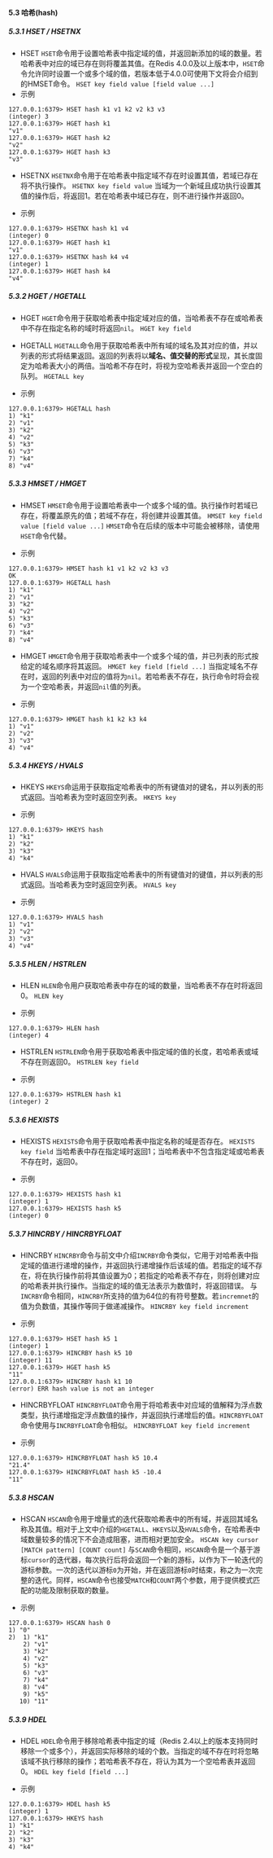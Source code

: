 #### 5.3  哈希(hash)
##### 5.3.1 HSET / HSETNX 
* HSET
`HSET`命令用于设置哈希表中指定域的值，并返回新添加的域的数量。若哈希表中对应的域已存在则将覆盖其值。在Redis 4.0.0及以上版本中，`HSET`命令允许同时设置一个或多个域的值，若版本低于4.0.0可使用下文将会介绍到的HMSET命令。
```HSET key field value [field value ...]```
* 示例
```
127.0.0.1:6379> HSET hash k1 v1 k2 v2 k3 v3
(integer) 3
127.0.0.1:6379> HGET hash k1
"v1"
127.0.0.1:6379> HGET hash k2
"v2"
127.0.0.1:6379> HGET hash k3
"v3"
```

* HSETNX
`HSETNX`命令用于在哈希表中指定域不存在时设置其值，若域已存在将不执行操作。
```HSETNX key field value```
当域为一个新域且成功执行设置其值的操作后，将返回1。若在哈希表中域已存在，则不进行操作并返回0。

* 示例
```
127.0.0.1:6379> HSETNX hash k1 v4
(integer) 0
127.0.0.1:6379> HGET hash k1
"v1"
127.0.0.1:6379> HSETNX hash k4 v4
(integer) 1
127.0.0.1:6379> HGET hash k4
"v4"
```

##### 5.3.2 HGET / HGETALL 
* HGET
`HGET`命令用于获取哈希表中指定域对应的值，当哈希表不存在或哈希表中不存在指定名称的域时将返回`nil`。
```HGET key field```

* HGETALL
`HGETALL`命令用于获取哈希表中所有域的域名及其对应的值，并以列表的形式将结果返回。返回的列表将以**域名、值交替的形式**呈现，其长度固定为哈希表大小的两倍。当哈希不存在时，将视为空哈希表并返回一个空白的队列。
`HGETALL key`
* 示例
```
127.0.0.1:6379> HGETALL hash
1) "k1"
2) "v1"
3) "k2"
4) "v2"
5) "k3"
6) "v3"
7) "k4"
8) "v4"
```

##### 5.3.3 HMSET / HMGET 
* HMSET
`HMSET`命令用于设置哈希表中一个或多个域的值。执行操作时若域已存在，将覆盖原先的值；若域不存在，将创建并设置其值。
```HMSET key field value [field value ...]```
`HMSET`命令在后续的版本中可能会被移除，请使用`HSET`命令代替。

* 示例
```
127.0.0.1:6379> HMSET hash k1 v1 k2 v2 k3 v3
OK
127.0.0.1:6379> HGETALL hash
1) "k1"
2) "v1"
3) "k2"
4) "v2"
5) "k3"
6) "v3"
7) "k4"
8) "v4"
```

* HMGET
`HMGET`命令用于获取哈希表中一个或多个域的值，并已列表的形式按给定的域名顺序将其返回。
```HMGET key field [field ...]```
当指定域名不存在时，返回的列表中对应的值将为`nil`。若哈希表不存在，执行命令时将会视为一个空哈希表，并返回`nil`值的列表。

* 示例
```
127.0.0.1:6379> HMGET hash k1 k2 k3 k4
1) "v1"
2) "v2"
3) "v3"
4) "v4"
```

##### 5.3.4 HKEYS / HVALS
* HKEYS
`HKEYS`命运用于获取指定哈希表中的所有键值对的键名，并以列表的形式返回。当哈希表为空时返回空列表。
```HKEYS key```

* 示例
```
127.0.0.1:6379> HKEYS hash
1) "k1"
2) "k2"
3) "k3"
4) "k4"
```

* HVALS
`HVALS`命运用于获取指定哈希表中的所有键值对的键值，并以列表的形式返回。当哈希表为空时返回空列表。
```HVALS key```

* 示例
```
127.0.0.1:6379> HVALS hash
1) "v1"
2) "v2"
3) "v3"
4) "v4"
```

##### 5.3.5 HLEN / HSTRLEN
* HLEN 
`HLEN`命令用户获取哈希表中存在的域的数量，当哈希表不存在时将返回0。
```HLEN key```

* 示例
```
127.0.0.1:6379> HLEN hash
(integer) 4
```

* HSTRLEN
`HSTRLEN`命令用于获取哈希表中指定域的值的长度，若哈希表或域不存在则返回0。
```HSTRLEN key field```

* 示例
```
127.0.0.1:6379> HSTRLEN hash k1
(integer) 2
```

##### 5.3.6 HEXISTS
* HEXISTS
`HEXISTS`命令用于获取哈希表中指定名称的域是否存在。
```HEXISTS key field```
当哈希表中存在指定域时返回1；当哈希表中不包含指定域或哈希表不存在时，返回0。

* 示例
```
127.0.0.1:6379> HEXISTS hash k1
(integer) 1
127.0.0.1:6379> HEXISTS hash k5
(integer) 0
```

##### 5.3.7 HINCRBY / HINCRBYFLOAT
* HINCRBY
`HINCRBY`命令与前文中介绍`INCRBY`命令类似，它用于对哈希表中指定域的值进行递增的操作，并返回执行递增操作后该域的值。若指定的域不存在，将在执行操作前将其值设置为0；若指定的哈希表不存在，则将创建对应的哈希表并执行操作。当指定的域的值无法表示为数值时，将返回错误。
与`INCRBY`命令相同，`HINCRBY`所支持的值为64位的有符号整数。若`incremnet`的值为负数值，其操作等同于做递减操作。
```HINCRBY key field increment```

* 示例
```
127.0.0.1:6379> HSET hash k5 1
(integer) 1
127.0.0.1:6379> HINCRBY hash k5 10
(integer) 11
127.0.0.1:6379> HGET hash k5
"11"
127.0.0.1:6379> HINCRBY hash k1 10
(error) ERR hash value is not an integer
```

* HINCRBYFLOAT
`HINCRBYFLOAT`命令用于将哈希表中对应域的值解释为浮点数类型，执行递增指定浮点数值的操作，并返回执行递增后的值。`HINCRBYFLOAT`命令使用与`INCRBYFLOAT`命令相似。
```HINCRBYFLOAT key field increment```

* 示例
```
127.0.0.1:6379> HINCRBYFLOAT hash k5 10.4
"21.4"
127.0.0.1:6379> HINCRBYFLOAT hash k5 -10.4
"11"
```

##### 5.3.8 HSCAN
* HSCAN
`HSCAN`命令用于增量式的迭代获取哈希表中的所有域，并返回其域名称及其值。相对于上文中介绍的`HGETALL`、`HKEYS`以及`HVALS`命令，在哈希表中域数量较多的情况下不会造成阻塞，进而相对更加安全。
```HSCAN key cursor [MATCH pattern] [COUNT count]```
与`SCAN`命令相同，`HSCAN`命令是一个基于游标`cursor`的迭代器，每次执行后将会返回一个新的游标，以作为下一轮迭代的游标参数。一次的迭代以游标`0`为开始，并在返回游标`0`时结束，称之为一次完整的迭代。同样，`HSCAN`命令也接受`MATCH`和`COUNT`两个参数，用于提供模式匹配的功能及限制获取的数量。

* 示例
```
127.0.0.1:6379> HSCAN hash 0
1) "0"
2)  1) "k1"
    2) "v1"
    3) "k2"
    4) "v2"
    5) "k3"
    6) "v3"
    7) "k4"
    8) "v4"
    9) "k5"
   10) "11"
```

##### 5.3.9 HDEL
* HDEL
`HDEL`命令用于移除哈希表中指定的域（Redis 2.4以上的版本支持同时移除一个或多个），并返回实际移除的域的个数。当指定的域不存在时将忽略该域不执行移除的操作；若哈希表不存在，将认为其为一个空哈希表并返回0。
```HDEL key field [field ...]```

* 示例
```
127.0.0.1:6379> HDEL hash k5
(integer) 1
127.0.0.1:6379> HKEYS hash 
1) "k1"
2) "k2"
3) "k3"
4) "k4"
```